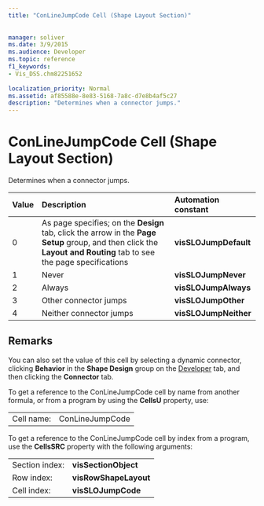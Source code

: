 ```yaml
---
title: "ConLineJumpCode Cell (Shape Layout Section)"
 
 
manager: soliver
ms.date: 3/9/2015
ms.audience: Developer
ms.topic: reference
f1_keywords:
- Vis_DSS.chm82251652
 
localization_priority: Normal
ms.assetid: af85588e-8e83-5168-7a8c-d7e8b4af5c27
description: "Determines when a connector jumps."
---
```


# ConLineJumpCode Cell (Shape Layout Section)

Determines when a connector jumps.
  
|**Value**|**Description**|**Automation constant**|
|:-----|:-----|:-----|
|0  <br/> |As page specifies; on the **Design** tab, click the arrow in the **Page Setup** group, and then click the **Layout and Routing** tab to see the page specifications  <br/> |**visSLOJumpDefault** <br/> |
|1  <br/> |Never  <br/> |**visSLOJumpNever** <br/> |
|2  <br/> |Always  <br/> |**visSLOJumpAlways** <br/> |
|3  <br/> |Other connector jumps  <br/> |**visSLOJumpOther** <br/> |
|4  <br/> |Neither connector jumps  <br/> |**visSLOJumpNeither** <br/> |
   
## Remarks

You can also set the value of this cell by selecting a dynamic connector, clicking **Behavior** in the **Shape Design** group on the [Developer](run-in-developer-mode-display-the-developer-tab.md) tab, and then clicking the **Connector** tab. 
  
To get a reference to the ConLineJumpCode cell by name from another formula, or from a program by using the **CellsU** property, use: 
  
|||
|:-----|:-----|
|Cell name:  <br/> |ConLineJumpCode  <br/> |
   
To get a reference to the ConLineJumpCode cell by index from a program, use the **CellsSRC** property with the following arguments: 
  
|||
|:-----|:-----|
|Section index:  <br/> |**visSectionObject** <br/> |
|Row index:  <br/> |**visRowShapeLayout** <br/> |
|Cell index:  <br/> |**visSLOJumpCode** <br/> |
   

